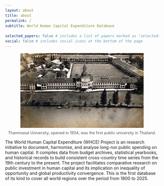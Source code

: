 ```yaml
---
layout: about
title: about
permalink: /
subtitle: World Human Capital Expenditure Database

selected_papers: false # includes a list of papers marked as "selected={true}"
social: false # includes social icons at the bottom of the page
---
```


<div style="text-align: center;">
    <img src="/assets/img/thammasat.jpg" alt="Thammasat University, opened in 1934, is the first public university in Thailand." width="80%">
    <p style="font-size: 0.9em; color: #555; margin-top: 0.5em;">
        Thammasat University, opened in 1934, was the first public university in Thailand.
    </p>
</div>

The World Human Capital Expenditure (WHCE) Project is an research initiative to document, harmonise, and analyse long-run public spending on human capital. It compiles data from budget archives, statistical yearbooks, and historical records to build consistent cross-country time series from the 19th century to the present. The project facilitates comparative research on public investment in human capital and its implication on inequality of opportunity and global productivity convergence. This is the first database of its kind to cover all world regions over the period from 1800 to 2025.
